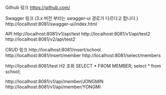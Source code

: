 Github 링크
https://github.com/

Swagger 링크 (3.x 버전 부터는 swagger-ui 경로가 다르다고 합니다.)
http://localhost:8081/swagger-ui/index.html

API 
http://localhost:8081/v1/api/test
http://localhost:8081/v1/api/test2
http://localhost:8081/v2/api/test2

CRUD 링크
http://localhost:8081/insert/school
http://localhost:8081/insert/member
http://localhost:8081/select/members

http://localhost:8081/test
H2 조회
SELECT * FROM MEMBER;
select * from school;

http://localhost:8081/v1/api/member/JONGMIN
http://localhost:8081/v1/api/member/YONGMI